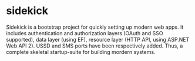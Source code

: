 # sidekick
Sidekick is a bootstrap project for quickly setting up modern web apps. It includes authentication and authorization layers (OAuth and SSO supported), data layer (using EF), resource layer (HTTP API, using ASP.NET Web API 2).
USSD and SMS ports have been respectively added.
Thus, a complete skeletal startup-suite for building mordern systems.
